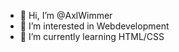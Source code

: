 - 👋 Hi, I’m @AxlWimmer
- 👀 I’m interested in Webdevelopment
- 🌱 I’m currently learning HTML/CSS
<!---
- 💞️ I’m looking to collaborate on ...
- 📫 How to reach me ...
--->
<!---
AxlWimmer/AxlWimmer is a ✨ special ✨ repository because its `README.md` (this file) appears on your GitHub profile.
You can click the Preview link to take a look at your changes.
--->
